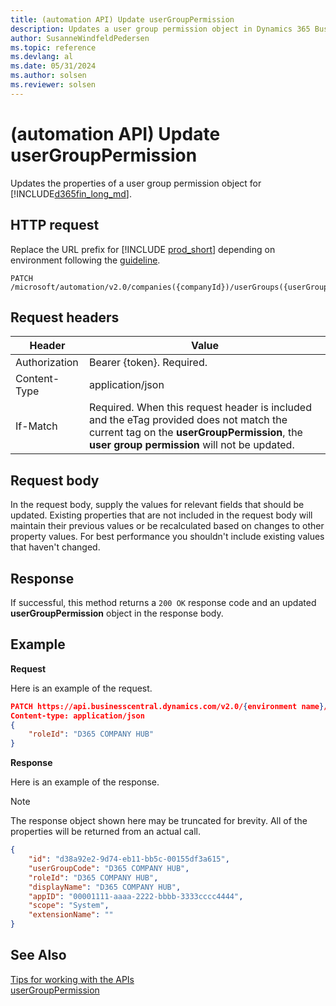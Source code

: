 ```yaml
---
title: (automation API) Update userGroupPermission
description: Updates a user group permission object in Dynamics 365 Business Central.
author: SusanneWindfeldPedersen
ms.topic: reference
ms.devlang: al
ms.date: 05/31/2024
ms.author: solsen
ms.reviewer: solsen
---
```


<!-- NOTE: This article is an auto-generated stub from the metadata file. -->
<!-- The sections marked with an EDIT_IS_REQUIRED require manual editing. -->
# (automation API) Update userGroupPermission

Updates the properties of a user group permission object for [!INCLUDE[d365fin_long_md](../../includes/d365fin_long_md.md)].

## HTTP request

Replace the URL prefix for [!INCLUDE [prod_short](../../includes/prod_short.md)] depending on environment following the [guideline](../../api-reference/v2.0/enabling-apis-for-dynamics-nav.md).


```
PATCH /microsoft/automation/v2.0/companies({companyId})/userGroups({userGroupId})/userGroupPermission({userGroupPermissionId})
```

## Request headers

|Header|Value|
|------|-----|
|Authorization  |Bearer {token}. Required. |
|Content-Type  |application/json|
|If-Match      |Required. When this request header is included and the eTag provided does not match the current tag on the **userGroupPermission**, the **user group permission** will not be updated. |

## Request body

In the request body, supply the values for relevant fields that should be updated. Existing properties that are not included in the request body will maintain their previous values or be recalculated based on changes to other property values. For best performance you shouldn't include existing values that haven't changed.

## Response

If successful, this method returns a ```200 OK``` response code and an updated **userGroupPermission** object in the response body.

## Example

**Request**

Here is an example of the request.

```json
PATCH https://api.businesscentral.dynamics.com/v2.0/{environment name}/api/microsoft/automation/v2.0/companies({companyId})/userGroups({userGroupId})/userGroupPermission({userGroupPermissionId})
Content-type: application/json
{
    "roleId": "D365 COMPANY HUB"
}
```

**Response**

Here is an example of the response.

> [!NOTE]  
> The response object shown here may be truncated for brevity. All of the properties will be returned from an actual call.

```json
{
    "id": "d38a92e2-9d74-eb11-bb5c-00155df3a615",
    "userGroupCode": "D365 COMPANY HUB",
    "roleId": "D365 COMPANY HUB",
    "displayName": "D365 COMPANY HUB",
    "appID": "00001111-aaaa-2222-bbbb-3333cccc4444",
    "scope": "System",
    "extensionName": ""
}
```

## See Also

[Tips for working with the APIs](../../developer/devenv-connect-apps-tips.md)  
[userGroupPermission](../resources/dynamics_usergrouppermission.md)  
